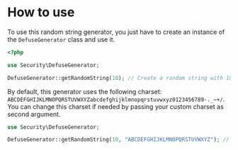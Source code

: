 # How to use #

To use this random string generator, you just have to create an instance of the `DefuseGenerator` class and use it.

```php
<?php

use Security\DefuseGenerator;

DefuseGenerator::getRandomString(10); // Create a random string with 10 characters
```

By default, this generator uses the following charset: `ABCDEFGHIJKLMNOPQRSTUVWXYZabcdefghijklmnopqrstuvwxyz0123456789-._~+/`.
You can change this charset if needed by passing your custom charset as second argument.

```php
use Security\DefuseGenerator;

DefuseGenerator::getRandomString(10, "ABCDEFGHIJKLMNOPQRSTUVWXYZ"); // Create a random string with 10 characters. Characters are within A-Z only.
```
